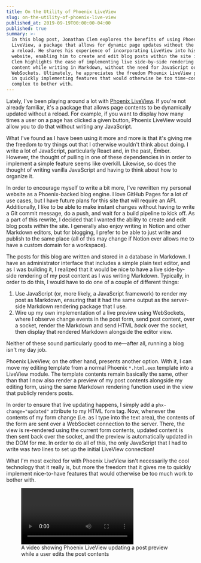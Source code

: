 ```yaml
---
title: On the Utility of Phoenix LiveView
slug: on-the-utility-of-phoenix-live-view
published_at: 2019-09-19T00:00:00-04:00
published: true
summary: >-
  In this blog post, Jonathan Clem explores the benefits of using Phoenix
  LiveView, a package that allows for dynamic page updates without the need for
  a reload. He shares his experience of incorporating LiveView into his personal
  website, enabling him to create and edit blog posts within the site itself.
  Clem highlights the ease of implementing live side-by-side rendering of post
  content while writing in Markdown, without the need for JavaScript or
  WebSockets. Ultimately, he appreciates the freedom Phoenix LiveView provides
  in quickly implementing features that would otherwise be too time-consuming or
  complex to bother with.
---
```


Lately, I've been playing around a lot with [Phoenix
LiveView](https://github.com/phoenixframework/phoenix_live_view). If you're not
already familiar, it's a package that allows page contents to be dynamically
updated without a reload. For example, if you want to display how many times a
user on a page has clicked a given button, Phoenix LiveView would allow you to
do that without writing any JavaScript.

What I've found as I have been using it more and more is that it's giving me the
freedom to try things out that I otherwise wouldn't think about doing. I write a
lot of JavaScript, particularly React and, in the past, Ember. However, the
thought of pulling in one of these dependencies in in order to implement a
simple feature seems like overkill. Likewise, so does the thought of writing
vanilla JavaScript and having to think about how to organize it.

In order to encourage myself to write a bit more, I've rewritten my personal
website as a Phoenix-backed blog engine. I love GitHub Pages for a lot of use
cases, but I have future plans for this site that will require an API.
Additionally, I like to be able to make instant changes without having to write
a Git commit message, do a push, and wait for a build pipeline to kick off. As a
part of this rewrite, I decided that I wanted the ability to create and edit
blog posts _within_ the site. I generally also enjoy writing in Notion and other
Markdown editors, but for blogging, I prefer to be able to just write and
publish to the same place (all of this may change if Notion ever allows me to
have a custom domain for a workspace).

The posts for this blog are written and stored in a database in Markdown. I have
an administrator interface that includes a simple plain text editor, and as I
was building it, I realized that it would be nice to have a live side-by-side
rendering of my post content as I was writing Markdown. Typically, in order to
do this, I would have to do one of a couple of different things:

1. Use JavaScript (or, more likely, a JavaScript framework) to render my post as
   Markdown, ensuring that it had the same output as the server-side Markdown
   rendering package that I use.
2. Wire up my own implementation of a live preview using WebSockets, where I
   observe change events in the post form, send post content, over a socket,
   render the Markdown and send HTML _back_ over the socket, then display that
   rendered Markdown alongside the editor view.

Neither of these sound particularly good to me—after all, running a blog isn't
my day job.

Phoenix LiveView, on the other hand, presents another option. With it, I can
move my editing template from a normal Phoenix `*.html.eex` template into a
LiveView module. The template contents remain basically the same, other than
that I now also render a preview of my post contents alongside my editing form,
using the same Markdown rendering function used in the view that publicly
renders posts.

In order to ensure that live updating happens, I simply add a
`phx-change="updated"` attribute to my HTML `form` tag. Now, whenever the
contents of my form change (i.e. as I type into the text area), the contents of
the form are sent over a WebSocket connection to the server. There, the view is
re-rendered using the current form contents, updated content is then sent back
over the socket, and the preview is automatically updated in the DOM for me. In
order to do all of this, the only JavaScript that I had to write was _two_ lines
to set up the initial LiveView connection!

What I'm most excited for with Phoenix LiveView isn't necessarily the cool
technology that it really is, but more the freedom that it gives me to quickly
implement nice-to-have features that would otherwise be too much work to bother
with.

<figure class="vid-figure">
  <video controls>
    <source
      src="https://jclem.nyc3.cdn.digitaloceanspaces.com/on-the-utility-of-phoenix-liveview/live-view.mp4"
      type="video/mp4"
    />
  </video>

  <figcaption>A video showing Phoenix LiveView updating a post preview while a user edits the post contents</figcaption>
</figure>
